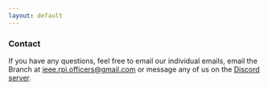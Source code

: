 ```yaml
---
layout: default
---
```


<h3>Contact</h3>
<p>
    If you have any questions, feel free to email our individual emails, email the Branch at <a href="mailto:ieee.rpi.officers@gmail.com">ieee.rpi.officers@gmail.com</a> or message any of us on the <a href="https://discord.gg/7nhDayfP78">Discord server</a>.
</p>